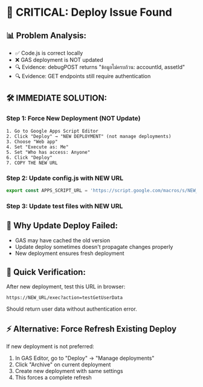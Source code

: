 # 🚨 CRITICAL: Deploy Issue Found

## 📊 Problem Analysis:
- ✅ Code.js is correct locally
- ❌ GAS deployment is NOT updated
- 🔍 Evidence: debugPOST returns "ข้อมูลไม่ครบถ้วน: accountId, assetId"
- 🔍 Evidence: GET endpoints still require authentication

## 🛠️ IMMEDIATE SOLUTION:

### Step 1: Force New Deployment (NOT Update)
```
1. Go to Google Apps Script Editor
2. Click "Deploy" → "NEW DEPLOYMENT" (not manage deployments)
3. Choose "Web app"
4. Set "Execute as: Me"
5. Set "Who has access: Anyone"
6. Click "Deploy"
7. COPY THE NEW URL
```

### Step 2: Update config.js with NEW URL
```javascript
export const APPS_SCRIPT_URL = 'https://script.google.com/macros/s/NEW_DEPLOYMENT_ID_HERE/exec';
```

### Step 3: Update test files with NEW URL

## 🎯 Why Update Deploy Failed:
- GAS may have cached the old version
- Update deploy sometimes doesn't propagate changes properly
- New deployment ensures fresh deployment

## 📱 Quick Verification:
After new deployment, test this URL in browser:
```
https://NEW_URL/exec?action=testGetUserData
```

Should return user data without authentication error.

## ⚡ Alternative: Force Refresh Existing Deploy
If new deployment is not preferred:
1. In GAS Editor, go to "Deploy" → "Manage deployments"
2. Click "Archive" on current deployment
3. Create new deployment with same settings
4. This forces a complete refresh